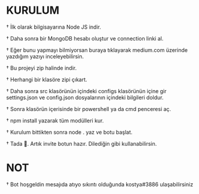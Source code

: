 # KURULUM

† İlk olarak bilgisayarına Node JS indir.

† Daha sonra bir MongoDB hesabı oluştur ve connection linki al.

† Eğer bunu yapmayı bilmiyorsan buraya tıklayarak medium.com üzerinde yazdığım yazıyı inceleyebilirsin.

† Bu projeyi zip halinde indir.

† Herhangi bir klasöre zipi çıkart.

† Daha sonra src klasörünün içindeki configs klasörünün içine gir settings.json ve config.json dosyalarının içindeki bilgileri doldur.

† Sonra klasörün içerisinde bir powershell ya da cmd penceresi aç.

† npm install yazarak tüm modülleri kur.

† Kurulum bittikten sonra node . yaz ve botu başlat.

† Tada 🎉. Artık invite botun hazır. Dilediğin gibi kullanabilirsin.



# NOT

† Bot hoşgeldin mesajıda atıyo sıkıntı olduğunda kostya#3886 ulaşabilirsiniz
